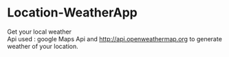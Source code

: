 # Location-WeatherApp
Get your local weather<br>
Api used : google Maps Api and http://api.openweathermap.org to generate weather of your location.
